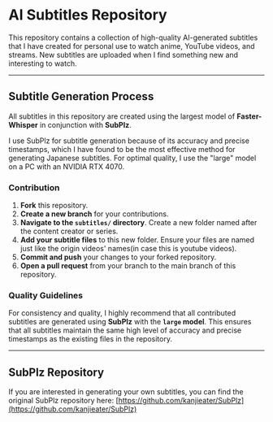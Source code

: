 # AI Subtitles Repository

This repository contains a collection of high-quality AI-generated subtitles that I have created for personal use to watch anime, YouTube videos, and streams. New subtitles are uploaded when I find something new and interesting to watch.

---

## Subtitle Generation Process

All subtitles in this repository are created using the largest model of **Faster-Whisper** in conjunction with **SubPlz**.

I use SubPlz for subtitle generation because of its accuracy and precise timestamps, which I have found to be the most effective method for generating Japanese subtitles. For optimal quality, I use the "large" model on a PC with an NVIDIA RTX 4070.

### Contribution

1.  **Fork** this repository.
2.  **Create a new branch** for your contributions.
3.  **Navigate to the `subtitles/` directory**. Create a new folder named after the content creator or series. 
4.  **Add your subtitle files** to this new folder. Ensure your files are named just like the origin videos' names(in case this is youtube videos).
5.  **Commit and push** your changes to your forked repository.
6.  **Open a pull request** from your branch to the main branch of this repository.

### Quality Guidelines

For consistency and quality, I highly recommend that all contributed subtitles are generated using **SubPlz** with the **`large` model**. This ensures that all subtitles maintain the same high level of accuracy and precise timestamps as the existing files in the repository.

---

## SubPlz Repository

If you are interested in generating your own subtitles, you can find the original SubPlz repository here: [https://github.com/kanjieater/SubPlz](https://github.com/kanjieater/SubPlz)